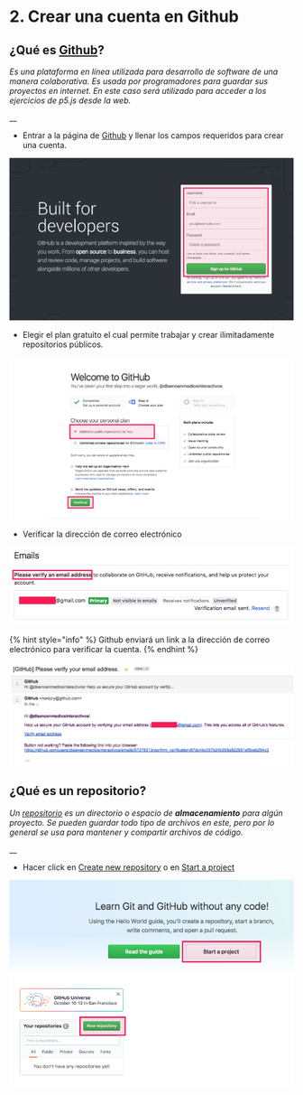 # 2. Crear una cuenta en Github

## ¿Qué es [Github](https://github.com/)?

_Es una plataforma en línea utilizada para desarrollo de software de una manera colaborativa. Es usada por programadores para guardar sus proyectos en internet. En este caso será utilizado para acceder a los ejercicios de p5.js desde la web._

\_\_

* Entrar a la página de [Github](https://github.com) y llenar los campos requeridos para crear una cuenta.

![](../.gitbook/assets/archivos-06.png)



* Elegir el plan gratuito el cual permite trabajar y crear ilimitadamente repositorios públicos. 

![](../.gitbook/assets/archivos-07.png)



* Verificar la dirección de correo electrónico 

![](../.gitbook/assets/archivos-08.png)



{% hint style="info" %}
Github enviará un link a la dirección de correo electrónico para verificar la cuenta.
{% endhint %}

![](../.gitbook/assets/archivos-09.png)



## ¿Qué es un repositorio?

_Un_ [_repositorio_](https://help.github.com/articles/about-repositories/) _es un directorio o espacio de **almacenamiento** para algún proyecto. Se pueden guardar todo tipo de archivos en este, pero por lo general se usa para mantener y compartir archivos de código._

\_\_

* Hacer click en [Create new repository](https://github.com/new) o en [Start a project](https://github.com/new)

![](../.gitbook/assets/archivos-10.png)



